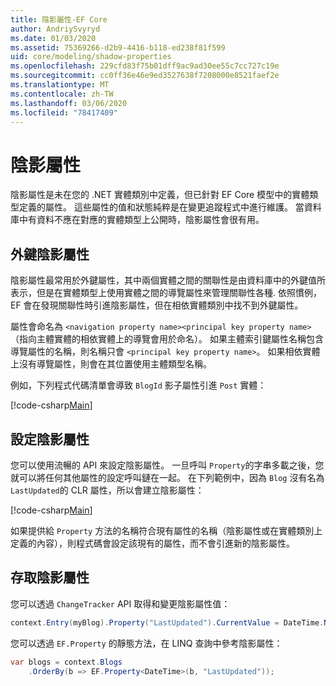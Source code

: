 ```yaml
---
title: 陰影屬性-EF Core
author: AndriySvyryd
ms.date: 01/03/2020
ms.assetid: 75369266-d2b9-4416-b118-ed238f81f599
uid: core/modeling/shadow-properties
ms.openlocfilehash: 229cfd83f75b01dff9ac9ad30ee55c7cc727c19e
ms.sourcegitcommit: cc0ff36e46e9ed3527638f7208000e8521faef2e
ms.translationtype: MT
ms.contentlocale: zh-TW
ms.lasthandoff: 03/06/2020
ms.locfileid: "78417409"
---
```

# <a name="shadow-properties"></a>陰影屬性

陰影屬性是未在您的 .NET 實體類別中定義，但已針對 EF Core 模型中的實體類型定義的屬性。 這些屬性的值和狀態純粹是在變更追蹤程式中進行維護。 當資料庫中有資料不應在對應的實體類型上公開時，陰影屬性會很有用。

## <a name="foreign-key-shadow-properties"></a>外鍵陰影屬性

陰影屬性最常用於外鍵屬性，其中兩個實體之間的關聯性是由資料庫中的外鍵值所表示，但是在實體類型上使用實體之間的導覽屬性來管理關聯性各種. 依照慣例，EF 會在發現關聯性時引進陰影屬性，但在相依實體類別中找不到外鍵屬性。

屬性會命名為 `<navigation property name><principal key property name>` （指向主體實體的相依實體上的導覽會用於命名）。 如果主體索引鍵屬性名稱包含導覽屬性的名稱，則名稱只會 `<principal key property name>`。 如果相依實體上沒有導覽屬性，則會在其位置使用主體類型名稱。

例如，下列程式代碼清單會導致 `BlogId` 影子屬性引進 `Post` 實體：

[!code-csharp[Main](../../../samples/core/Modeling/Conventions/ShadowForeignKey.cs?name=Conventions&highlight=21-23)]

## <a name="configuring-shadow-properties"></a>設定陰影屬性

您可以使用流暢的 API 來設定陰影屬性。 一旦呼叫 `Property`的字串多載之後，您就可以將任何其他屬性的設定呼叫鏈在一起。 在下列範例中，因為 `Blog` 沒有名為 `LastUpdated`的 CLR 屬性，所以會建立陰影屬性：

[!code-csharp[Main](../../../samples/core/Modeling/FluentAPI/ShadowProperty.cs?name=ShadowProperty&highlight=8)]

如果提供給 `Property` 方法的名稱符合現有屬性的名稱（陰影屬性或在實體類別上定義的內容），則程式碼會設定該現有的屬性，而不會引進新的陰影屬性。

## <a name="accessing-shadow-properties"></a>存取陰影屬性

您可以透過 `ChangeTracker` API 取得和變更陰影屬性值：

``` csharp
context.Entry(myBlog).Property("LastUpdated").CurrentValue = DateTime.Now;
```

您可以透過 `EF.Property` 的靜態方法，在 LINQ 查詢中參考陰影屬性：

``` csharp
var blogs = context.Blogs
    .OrderBy(b => EF.Property<DateTime>(b, "LastUpdated"));
```
